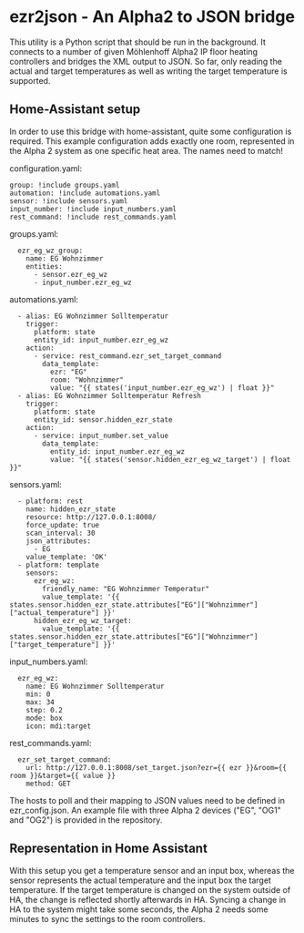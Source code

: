 # ezr2json - An Alpha2 to JSON bridge

This utility is a Python script that should be run in the background. It
connects to a number of given Möhlenhoff Alpha2 IP floor heating controllers
and bridges the XML output to JSON. So far, only reading the actual and target
temperatures as well as writing the target temperature is supported.

## Home-Assistant setup

In order to use this bridge with home-assistant, quite some configuration
is required. This example configuration adds exactly one room, represented in
the Alpha 2 system as one specific heat area. The names need to match!

configuration.yaml:
```
group: !include groups.yaml
automation: !include automations.yaml
sensor: !include sensors.yaml
input_number: !include input_numbers.yaml
rest_command: !include rest_commands.yaml
```

groups.yaml:
```
  ezr_eg_wz_group:
    name: EG Wohnzimmer
    entities:
      - sensor.ezr_eg_wz
      - input_number.ezr_eg_wz
```

automations.yaml:
```
  - alias: EG Wohnzimmer Solltemperatur
    trigger:
      platform: state
      entity_id: input_number.ezr_eg_wz
    action:
      - service: rest_command.ezr_set_target_command
        data_template:
          ezr: "EG"
          room: "Wohnzimmer"
          value: "{{ states('input_number.ezr_eg_wz') | float }}"
  - alias: EG Wohnzimmer Solltemperatur Refresh
    trigger:
      platform: state
      entity_id: sensor.hidden_ezr_state
    action:
      - service: input_number.set_value
        data_template:
          entity_id: input_number.ezr_eg_wz
          value: "{{ states('sensor.hidden_ezr_eg_wz_target') | float }}"
```

sensors.yaml:
```
  - platform: rest
    name: hidden_ezr_state
    resource: http://127.0.0.1:8008/
    force_update: true
    scan_interval: 30
    json_attributes:
      - EG
    value_template: 'OK'
  - platform: template
    sensors:
      ezr_eg_wz:
        friendly_name: "EG Wohnzimmer Temperatur"
        value_template: '{{ states.sensor.hidden_ezr_state.attributes["EG"]["Wohnzimmer"]["actual_temperature"] }}'
      hidden_ezr_eg_wz_target:
        value_template: '{{ states.sensor.hidden_ezr_state.attributes["EG"]["Wohnzimmer"]["target_temperature"] }}'
```

input_numbers.yaml:
```
  ezr_eg_wz:
    name: EG Wohnzimmer Solltemperatur
    min: 0
    max: 34
    step: 0.2
    mode: box
    icon: mdi:target
```

rest_commands.yaml:
```
  ezr_set_target_command:
    url: http://127.0.0.1:8008/set_target.json?ezr={{ ezr }}&room={{ room }}&target={{ value }}
    method: GET
```

The hosts to poll and their mapping to JSON values need to be defined in ezr_config.json. An example
file with three Alpha 2 devices ("EG", "OG1" and "OG2") is provided in the repository.

## Representation in Home Assistant

With this setup you get a temperature sensor and an input box, whereas the sensor
represents the actual temperature and the input box the target temperature. If
the target temperature is changed on the system outside of HA, the change
is reflected shortly afterwards in HA. Syncing a change in HA to the system might take 
some seconds, the Alpha 2 needs some minutes to sync the settings to the room controllers.

